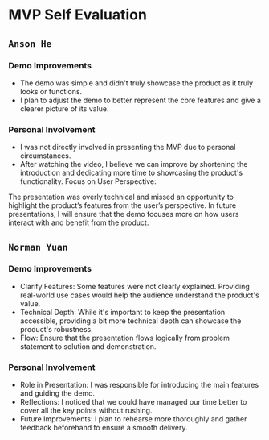 # MVP Self Evaluation

## `Anson He`

### Demo Improvements

- The demo was simple and didn't truly showcase the product as it truly looks or functions.
- I plan to adjust the demo to better represent the core features and give a clearer picture of its value.

### Personal Involvement

- I was not directly involved in presenting the MVP due to personal circumstances.
- After watching the video, I believe we can improve by shortening the introduction and dedicating more time to showcasing the product's functionality.
Focus on User Perspective:

The presentation was overly technical and missed an opportunity to highlight the product’s features from the user’s perspective.
In future presentations, I will ensure that the demo focuses more on how users interact with and benefit from the product.
## `Norman Yuan`

### Demo Improvements

- Clarify Features: Some features were not clearly explained. Providing real-world use cases would help the audience understand the product's value.
- Technical Depth: While it's important to keep the presentation accessible, providing a bit more technical depth can showcase the product's robustness.
- Flow: Ensure that the presentation flows logically from problem statement to solution and demonstration.

### Personal Involvement

- Role in Presentation: I was responsible for introducing the main features and guiding the demo.
- Reflections: I noticed that we could have managed our time better to cover all the key points without rushing.
- Future Improvements: I plan to rehearse more thoroughly and gather feedback beforehand to ensure a smooth delivery.
